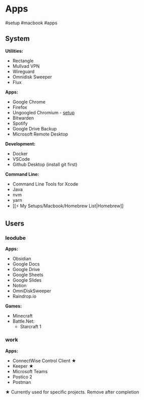 # Apps
#setup #macbook #apps

## System
**Utilities:**
- Rectangle
- Mullvad VPN
- Wireguard
- Omnidisk Sweeper
- Flux

**Apps:**
- Google Chrome
- Firefox
- Ungoogled Chromium - [setup](https://avoidthehack.com/how-to-install-configure-ungoogled-chromium)
- Bitwarden
- Spotify
- Google Drive Backup
- Microsoft Remote Desktop

**Development:**
- Docker
- VSCode
- Github Desktop (install git first)

**Command Line:**
- Command Line Tools for Xcode
- Java
- nvm
- yarn
- [[⚡️ My Setups/Macbook/Homebrew List|Homebrew]]

## Users
### leodube
**Apps:**
- Obsidian
- Google Docs
- Google Drive
- Google Sheets
- Google Slides
- Notion
- OmniDiskSweeper
- Raindrop.io

**Games:**
- Minecraft
- Battle.Net:
	- Starcraft 1

### work
**Apps:**
- ConnectWise Control Client ★
- Keeper ★
- Microsoft Teams
- Postico 2
- Postman

★ Currently used for specific projects. Remove after completion